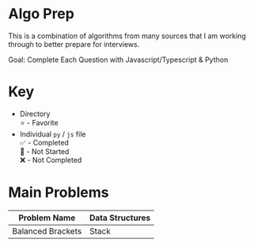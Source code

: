 # Algo Prep
This is a combination of algorithms from many sources that I am working through to better prepare for interviews. 

Goal: Complete Each Question with Javascript/Typescript & Python

# Key
- Directory  
    ⭐️ - Favorite  
- Individual `py` / `js` file  
    ✅ - Completed  
    🔸 - Not Started  
    ❌ - Not Completed  

# Main Problems
| Problem Name      | Data Structures | 
| ---               | ---             |
| Balanced Brackets | Stack           |